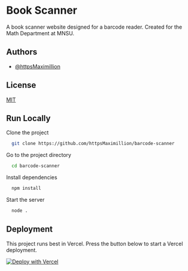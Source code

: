 
# Book Scanner

A book scanner website designed for a barcode reader. Created for the Math Department at MNSU.

## Authors

- [@httpsMaximillion](https://www.github.com/httpsMaximillion)


## License

[MIT](https://choosealicense.com/licenses/mit/)


## Run Locally

Clone the project

```bash
  git clone https://github.com/httpsMaximillion/barcode-scanner
```

Go to the project directory

```bash
  cd barcode-scanner
```

Install dependencies

```bash
  npm install
```

Start the server

```bash
  node .
```


## Deployment

This project runs best in Vercel. Press the button below to start a Vercel deployment.

[![Deploy with Vercel](https://vercel.com/button)](https://vercel.com/new/clone?repository-url=https%3A%2F%2Fgithub.com%2FhttpsMaximillion%2Fbarcode-scanner&project-name=barcode-scanner&repository-name=barcode-scanner)
